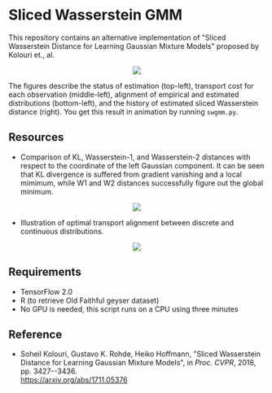 # Sliced Wasserstein GMM

This repository contains an alternative implementation of "Sliced Wasserstein Distance for Learning Gaussian Mixture Models" proposed by Kolouri et., al.

<p align="center">
  <img src="https://github.com/yokaze/swgmm/blob/master/figures/swgmm.png" />
</p>

The figures describe the status of estimation (top-left), transport cost for each observation (middle-left), alignment of empirical and estimated distributions (bottom-left), and the history of estimated sliced Wasserstein distance (right).
You get this result in animation by running `swgmm.py`.

## Resources

- Comparison of KL, Wasserstein-1, and Wasserstein-2 distances with respect to the coordinate of the left Gaussian component.
It can be seen that KL divergence is suffered from gradient vanishing and a local mimimum, while W1 and W2 distances successfully figure out the global minimum.

<p align="center">
  <img src="https://github.com/yokaze/swgmm/blob/master/figures/loss.png" />
</p>

- Illustration of optimal transport alignment between discrete and continuous distributions.

<p align="center">
  <img src="https://github.com/yokaze/swgmm/blob/master/figures/map.png" />
</p>

## Requirements

- TensorFlow 2.0
- R (to retrieve Old Faithful geyser dataset)
- No GPU is needed, this script runs on a CPU using three minutes

## Reference

- Soheil Kolouri, Gustavo K. Rohde, Heiko Hoffmann, "Sliced Wasserstein Distance for Learning Gaussian Mixture Models", in _Proc. CVPR_, 2018, pp. 3427--3436.<br />
  <span style="word-break: break-all;">
  https://arxiv.org/abs/1711.05376
  </span>

